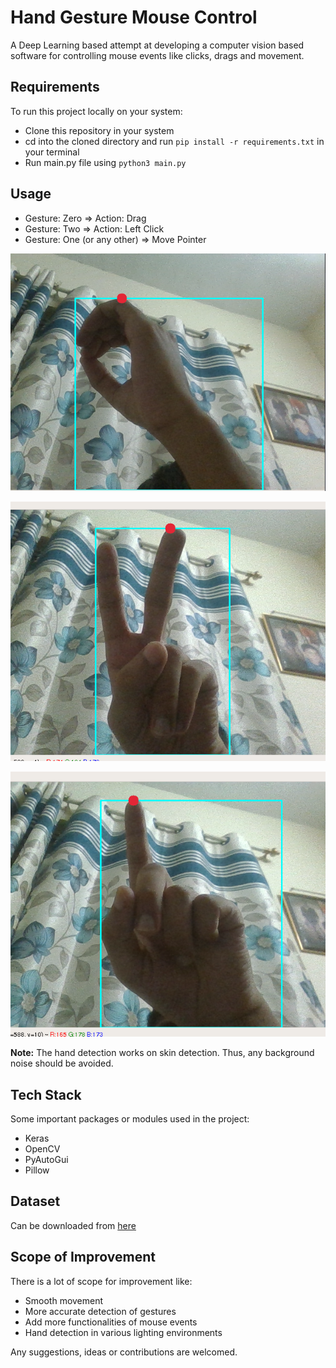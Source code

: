 # Hand Gesture Mouse Control

A Deep Learning based attempt at developing a computer vision based software for controlling mouse events like clicks, drags and movement. 

## Requirements

To run this project locally on your system:

- Clone this repository in your system
- cd into the cloned directory and run ```pip install -r requirements.txt``` in your terminal
- Run main.py file using ```python3 main.py```

## Usage

- Gesture: Zero => Action: Drag
- Gesture: Two => Action: Left Click
- Gesture: One (or any other) => Move Pointer

![Drag](images/ss_0.png?raw=true)

![Left Click](images/ss_2.png)

![Move](images/ss_1.png)

**Note:** The hand detection works on skin detection. Thus, any background noise should be avoided.

## Tech Stack

Some important packages or modules used in the project:
- Keras
- OpenCV
- PyAutoGui
- Pillow

## Dataset

Can be downloaded from [here](https://www.kaggle.com/muhammadkhalid/sign-language-for-numbers)

## Scope of Improvement

There is a lot of scope for improvement like:
- Smooth movement
- More accurate detection of gestures
- Add more functionalities of mouse events
- Hand detection in various lighting environments

Any suggestions, ideas or contributions are welcomed.